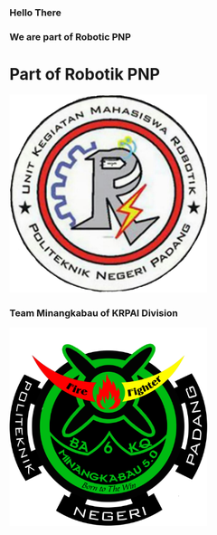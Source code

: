 ### Hello There
### We are part of Robotic PNP

<p align="center">
  <h1>Part of Robotik PNP</h1>
  <img src="https://github.com/mika-pnp/mika-pnp/blob/main/logo.jpg" width="350" title="hover text">
  
  <h3>Team Minangkabau of KRPAI Division</h3>
  <img src="https://github.com/mika-pnp/mika-pnp/blob/main/KRPAI%20Berkaki.png" width="350" title="hover text">
</p>

<!--
**mika-pnp/mika-pnp** is a ✨ _special_ ✨ repository because its `README.md` (this file) appears on your GitHub profile.

Here are some ideas to get you started:

- 🔭 I’m currently working on ...
- 🌱 I’m currently learning ...
- 👯 I’m looking to collaborate on ...
- 🤔 I’m looking for help with ...
- 💬 Ask me about ...
- 📫 How to reach me: ...
- 😄 Pronouns: ...
- ⚡ Fun fact: ...
-->
